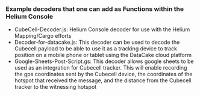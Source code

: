 
### Example decoders that one can add as Functions within the Helium Console

- CubeCell-Decoder.js: Helium Console decoder for use with the Helium Mapping/Cargo efforts
- Decoder-for-datacake.js: This decoder can be used to decode the Cubecell payload to be able to use it as a tracking device to track position on a mobile phone or tablet using the DataCake cloud platform
- Google-Sheets-Post-Script.gs: This decoder allows google sheets to be used as an integration for Cubecell tracker. This will enable recording the gps coordinates sent by the Cubecell device, the coordinates of the hotspot that received the message, and the distance from the Cubecell tracker to the witnessing hotspot
